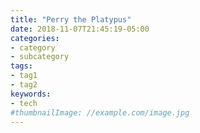 ```yaml
---
title: "Perry the Platypus"
date: 2018-11-07T21:45:19-05:00
categories:
- category
- subcategory
tags:
- tag1
- tag2
keywords:
- tech
#thumbnailImage: //example.com/image.jpg
---
```


<!--more-->
